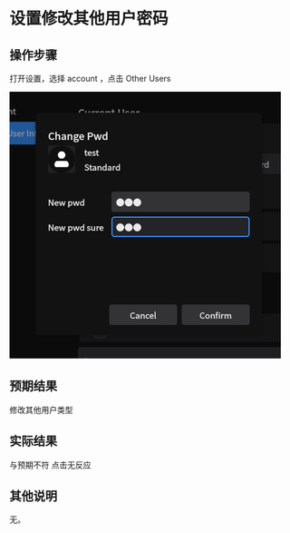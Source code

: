 # 设置修改其他用户密码
## 操作步骤
打开设置，选择 account ，点击 Other Users

![设置修改其他用户密码-1](./img/设置修改其他用户密码-1.png)
## 预期结果

修改其他用户类型

## 实际结果
与预期不符
点击无反应

## 其他说明

无。
